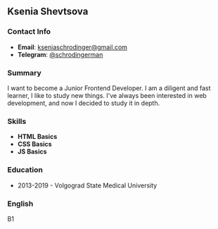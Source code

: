 ## Ksenia Shevtsova
### Contact Info
* __Email__: kseniaschrodinger@gmail.com
* __Telegram__: [@schrodingerman](https://t.me/schrodingerman)

### Summary
I want to become a Junior Frontend Developer. I am a diligent and fast learner, I like to study new things. I've always been interested in web development, and now I decided to study it in depth.

### Skills
* __HTML Basics__ 
* __CSS Basics__ 
* __JS Basics__ 

### Education
* 2013-2019 - Volgograd State Medical University

### English
B1
